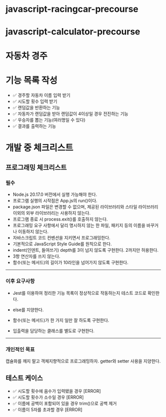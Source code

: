 # javascript-racingcar-precourse

# javascript-calculator-precourse

# 자동차 경주

# 기능 목록 작성

- ✅ 경주할 자동차 이름 입력 받기
- ✅ 시도할 횟수 입력 받기
- ✅ 랜덤값을 반환하는 기능
- ✅ 자동차가 랜덤값을 받아 랜덤값이 4이상일 경우 전진하는 기능
- ✅ 우승자를 뽑는 기능(여러명일 수 있다)
- ✅ 결과를 출력하는 기능

# 개발 중 체크리스트

## 프로그래밍 체크리스트

### 필수

- Node.js 20.17.0 버전에서 실행 가능해야 한다.
- 프로그램 실행의 시작점은 App.js의 run()이다.
- package.json 파일은 변경할 수 없으며, 제공된 라이브러리와 스타일 라이브러리 이외의 외부 라이브러리는 사용하지 않는다.
- 프로그램 종료 시 process.exit()를 호출하지 않는다.
- 프로그래밍 요구 사항에서 달리 명시하지 않는 한 파일, 패키지 등의 이름을 바꾸거나 이동하지 않는다.
- 자바스크립트 코드 컨벤션을 지키면서 프로그래밍한다.
- 기본적으로 JavaScript Style Guide를 원칙으로 한다.
- indent(인덴트, 들여쓰기) depth를 3이 넘지 않도록 구현한다. 2까지만 허용한다.
- 3항 연산자를 쓰지 않는다.
- 함수(또는 메서드)의 길이가 10라인을 넘어가지 않도록 구현한다.

---

### 이후 요구사항

- Jest를 이용하여 정리한 기능 목록이 정상적으로 작동하는지 테스트 코드로 확인한다.

- else를 지양한다.

- 함수(또는 메서드)가 한 가지 일만 잘 하도록 구현한다.

- 입출력을 담당하는 클래스를 별도로 구현한다.

---

### 개인적인 목표

캡슐화를 깨지 말고 객체지향적으로 프로그래밍하자. getter와 setter 사용을 지양한다.

## 테스트 케이스

- ✅ 시도할 횟수에 음수가 입력됐을 경우 [ERROR]
- ✅ 시도할 횟수가 소수일 경우 [ERROR]
- ✅ 이름에 공백이 포함되어 있을 경우 trim()으로 공백 제거
- ✅ 이름이 5자를 초과할 경우 [ERROR]
